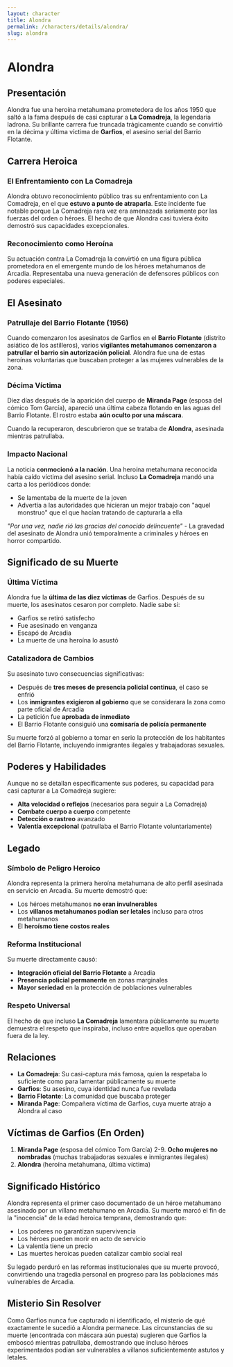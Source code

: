 ```yaml
---
layout: character
title: Alondra
permalink: /characters/details/alondra/
slug: alondra
---
```


# Alondra

## Presentación
Alondra fue una heroína metahumana prometedora de los años 1950 que saltó a la fama después de casi capturar a **La Comadreja**, la legendaria ladrona. Su brillante carrera fue truncada trágicamente cuando se convirtió en la décima y última víctima de **Garfios**, el asesino serial del Barrio Flotante.

## Carrera Heroica

### El Enfrentamiento con La Comadreja
Alondra obtuvo reconocimiento público tras su enfrentamiento con La Comadreja, en el que **estuvo a punto de atraparla**. Este incidente fue notable porque La Comadreja rara vez era amenazada seriamente por las fuerzas del orden o héroes. El hecho de que Alondra casi tuviera éxito demostró sus capacidades excepcionales.

### Reconocimiento como Heroína
Su actuación contra La Comadreja la convirtió en una figura pública prometedora en el emergente mundo de los héroes metahumanos de Arcadia. Representaba una nueva generación de defensores públicos con poderes especiales.

## El Asesinato

### Patrullaje del Barrio Flotante (1956)
Cuando comenzaron los asesinatos de Garfios en el **Barrio Flotante** (distrito asiático de los astilleros), varios **vigilantes metahumanos comenzaron a patrullar el barrio sin autorización policial**. Alondra fue una de estas heroínas voluntarias que buscaban proteger a las mujeres vulnerables de la zona.

### Décima Víctima
Diez días después de la aparición del cuerpo de **Miranda Page** (esposa del cómico Tom García), apareció una última cabeza flotando en las aguas del Barrio Flotante. El rostro estaba **aún oculto por una máscara**.

Cuando la recuperaron, descubrieron que se trataba de **Alondra**, asesinada mientras patrullaba.

### Impacto Nacional
La noticia **conmocionó a la nación**. Una heroína metahumana reconocida había caído víctima del asesino serial. Incluso **La Comadreja** mandó una carta a los periódicos donde:
- Se lamentaba de la muerte de la joven
- Advertía a las autoridades que hicieran un mejor trabajo con "aquel monstruo" que el que hacían tratando de capturarla a ella

*"Por una vez, nadie rió las gracias del conocido delincuente"* - La gravedad del asesinato de Alondra unió temporalmente a criminales y héroes en horror compartido.

## Significado de su Muerte

### Última Víctima
Alondra fue la **última de las diez víctimas** de Garfios. Después de su muerte, los asesinatos cesaron por completo. Nadie sabe si:
- Garfios se retiró satisfecho
- Fue asesinado en venganza
- Escapó de Arcadia
- La muerte de una heroína lo asustó

### Catalizadora de Cambios
Su asesinato tuvo consecuencias significativas:
- Después de **tres meses de presencia policial continua**, el caso se enfrió
- Los **inmigrantes exigieron al gobierno** que se considerara la zona como parte oficial de Arcadia
- La petición fue **aprobada de inmediato**
- El Barrio Flotante consiguió una **comisaría de policía permanente**

Su muerte forzó al gobierno a tomar en serio la protección de los habitantes del Barrio Flotante, incluyendo inmigrantes ilegales y trabajadoras sexuales.

## Poderes y Habilidades
Aunque no se detallan específicamente sus poderes, su capacidad para casi capturar a La Comadreja sugiere:
- **Alta velocidad o reflejos** (necesarios para seguir a La Comadreja)
- **Combate cuerpo a cuerpo** competente
- **Detección o rastreo** avanzado
- **Valentía excepcional** (patrullaba el Barrio Flotante voluntariamente)

## Legado

### Símbolo de Peligro Heroico
Alondra representa la primera heroína metahumana de alto perfil asesinada en servicio en Arcadia. Su muerte demostró que:
- Los héroes metahumanos **no eran invulnerables**
- Los **villanos metahumanos podían ser letales** incluso para otros metahumanos
- El **heroísmo tiene costos reales**

### Reforma Institucional
Su muerte directamente causó:
- **Integración oficial del Barrio Flotante** a Arcadia
- **Presencia policial permanente** en zonas marginales
- **Mayor seriedad** en la protección de poblaciones vulnerables

### Respeto Universal
El hecho de que incluso **La Comadreja** lamentara públicamente su muerte demuestra el respeto que inspiraba, incluso entre aquellos que operaban fuera de la ley.

## Relaciones
- **La Comadreja**: Su casi-captura más famosa, quien la respetaba lo suficiente como para lamentar públicamente su muerte
- **Garfios**: Su asesino, cuya identidad nunca fue revelada
- **Barrio Flotante**: La comunidad que buscaba proteger
- **Miranda Page**: Compañera víctima de Garfios, cuya muerte atrajo a Alondra al caso

## Víctimas de Garfios (En Orden)
1. **Miranda Page** (esposa del cómico Tom García)
2-9. **Ocho mujeres no nombradas** (muchas trabajadoras sexuales e inmigrantes ilegales)
10. **Alondra** (heroína metahumana, última víctima)

## Significado Histórico
Alondra representa el primer caso documentado de un héroe metahumano asesinado por un villano metahumano en Arcadia. Su muerte marcó el fin de la "inocencia" de la edad heroica temprana, demostrando que:
- Los poderes no garantizan supervivencia
- Los héroes pueden morir en acto de servicio
- La valentía tiene un precio
- Las muertes heroicas pueden catalizar cambio social real

Su legado perduró en las reformas institucionales que su muerte provocó, convirtiendo una tragedia personal en progreso para las poblaciones más vulnerables de Arcadia.

## Misterio Sin Resolver
Como Garfios nunca fue capturado ni identificado, el misterio de qué exactamente le sucedió a Alondra permanece. Las circunstancias de su muerte (encontrada con máscara aún puesta) sugieren que Garfios la emboscó mientras patrullaba, demostrando que incluso héroes experimentados podían ser vulnerables a villanos suficientemente astutos y letales.
